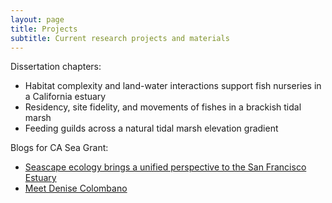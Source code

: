 ```yaml
---
layout: page
title: Projects
subtitle: Current research projects and materials
---
```


Dissertation chapters:

- Habitat complexity and land-water interactions support fish nurseries in a California estuary
- Residency, site fidelity, and movements of fishes in a brackish tidal marsh
- Feeding guilds across a natural tidal marsh elevation gradient

Blogs for CA Sea Grant:

- [Seascape ecology brings a unified perspective to the San Francisco Estuary](https://caseagrant.ucsd.edu/blogs/seascape-ecology-brings-a-unified-perspective-to-the-san-francisco-estuary)
- [Meet Denise Colombano](https://caseagrant.ucsd.edu/blogs/meet-denise-colombano-delta-science-fellow)



